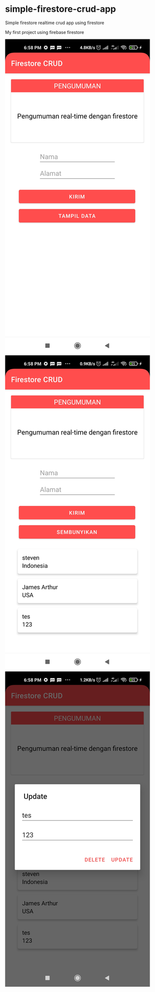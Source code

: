 # simple-firestore-crud-app

Simple firestore realtime crud app using firestore

My first project using firebase firestore

![alt text](https://raw.githubusercontent.com/CookiePie-cell/simple-firestore-crud-app/master/screenshots/Screenshot_2021-10-05-18-58-32-601_com.example.firstcrud.jpg)
![alt text](https://raw.githubusercontent.com/CookiePie-cell/simple-firestore-crud-app/master/screenshots/Screenshot_2021-10-05-18-58-26-864_com.example.firstcrud.jpg)
![alt_text](https://raw.githubusercontent.com/CookiePie-cell/simple-firestore-crud-app/master/screenshots/Screenshot_2021-10-05-18-58-39-068_com.example.firstcrud.jpg)


